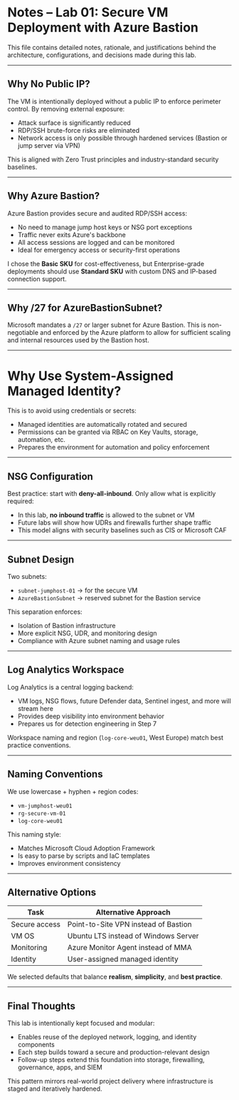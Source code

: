 # Notes – Lab 01: Secure VM Deployment with Azure Bastion

This file contains detailed notes, rationale, and justifications behind the architecture, configurations, and decisions made during this lab.

---

## Why No Public IP?

The VM is intentionally deployed without a public IP to enforce perimeter control. By removing external exposure:

- Attack surface is significantly reduced
- RDP/SSH brute-force risks are eliminated
- Network access is only possible through hardened services (Bastion or jump server via VPN)

This is aligned with Zero Trust principles and industry-standard security baselines.

---

## Why Azure Bastion?

Azure Bastion provides secure and audited RDP/SSH access:

- No need to manage jump host keys or NSG port exceptions
- Traffic never exits Azure's backbone
- All access sessions are logged and can be monitored
- Ideal for emergency access or security-first operations

I chose the **Basic SKU** for cost-effectiveness, but Enterprise-grade deployments should use **Standard SKU** with custom DNS and IP-based connection support.

---

## Why /27 for AzureBastionSubnet?

Microsoft mandates a `/27` or larger subnet for Azure Bastion. This is non-negotiable and enforced by the Azure platform to allow for sufficient scaling and internal resources used by the Bastion host.

---

# Why Use System-Assigned Managed Identity?

This is to avoid using credentials or secrets:

- Managed identities are automatically rotated and secured
- Permissions can be granted via RBAC on Key Vaults, storage, automation, etc.
- Prepares the environment for automation and policy enforcement

---

## NSG Configuration

Best practice: start with **deny-all-inbound**. Only allow what is explicitly required:

- In this lab, **no inbound traffic** is allowed to the subnet or VM
- Future labs will show how UDRs and firewalls further shape traffic
- This model aligns with security baselines such as CIS or Microsoft CAF

---

## Subnet Design

Two subnets:
- `subnet-jumphost-01` → for the secure VM
- `AzureBastionSubnet` → reserved subnet for the Bastion service

This separation enforces:
- Isolation of Bastion infrastructure
- More explicit NSG, UDR, and monitoring design
- Compliance with Azure subnet naming and usage rules

---

## Log Analytics Workspace

Log Analytics is a central logging backend:
- VM logs, NSG flows, future Defender data, Sentinel ingest, and more will stream here
- Provides deep visibility into environment behavior
- Prepares us for detection engineering in Step 7

Workspace naming and region (`log-core-weu01`, West Europe) match best practice conventions.

---

## Naming Conventions

We use lowercase + hyphen + region codes:

- `vm-jumphost-weu01`
- `rg-secure-vm-01`
- `log-core-weu01`

This naming style:
- Matches Microsoft Cloud Adoption Framework
- Is easy to parse by scripts and IaC templates
- Improves environment consistency

---

## Alternative Options

| Task                      | Alternative Approach                   |
|---------------------------|----------------------------------------|
| Secure access             | Point-to-Site VPN instead of Bastion   |
| VM OS                     | Ubuntu LTS instead of Windows Server   |
| Monitoring                | Azure Monitor Agent instead of MMA     |
| Identity                  | User-assigned managed identity         |

We selected defaults that balance **realism**, **simplicity**, and **best practice**.

---

## Final Thoughts

This lab is intentionally kept focused and modular:
- Enables reuse of the deployed network, logging, and identity components
- Each step builds toward a secure and production-relevant design
- Follow-up steps extend this foundation into storage, firewalling, governance, apps, and SIEM

This pattern mirrors real-world project delivery where infrastructure is staged and iteratively hardened.